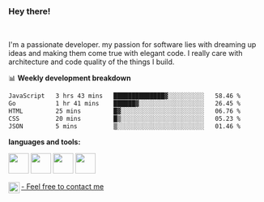 ### Hey there!
<br />

I'm a passionate developer. my passion for software lies with dreaming up ideas and making them come true with elegant code. I really care with architecture and code quality of the things I build.

📊 **Weekly development breakdown**
<!--START_SECTION:waka-->

```txt
JavaScript   3 hrs 43 mins   ██████████████▓░░░░░░░░░░   58.46 %
Go           1 hr 41 mins    ██████▓░░░░░░░░░░░░░░░░░░   26.45 %
HTML         25 mins         █▓░░░░░░░░░░░░░░░░░░░░░░░   06.76 %
CSS          20 mins         █▒░░░░░░░░░░░░░░░░░░░░░░░   05.23 %
JSON         5 mins          ▒░░░░░░░░░░░░░░░░░░░░░░░░   01.46 %
```

<!--END_SECTION:waka-->

**languages and tools:**  

<code><img height="40" src="https://user-images.githubusercontent.com/75685022/186163773-96a452e4-b570-4e5f-84e2-c591c8b0adbe.png"></code>
<code><img height="40" src="https://user-images.githubusercontent.com/75685022/186164103-840f0d6d-4d10-430f-a751-73d2ec733a00.png"></code>
<code><img height="40" src="https://user-images.githubusercontent.com/75685022/186164520-e5344565-1c74-492f-8882-a2d1ecf1eeca.png"></code>
<code><img height="40" src="https://user-images.githubusercontent.com/75685022/186165154-ec173cdb-c181-49c0-8cc8-39a3765c2faf.png"></code>



</a>
<a href="https://www.linkedin.com/in/maria-roberta-487984209/?locale=en_US">
   - Feel free to contact me
  <img align="left" alt="Maria's LinkedIN" width="22px" src="https://raw.githubusercontent.com/peterthehan/peterthehan/master/assets/linkedin.svg" />
</a>
